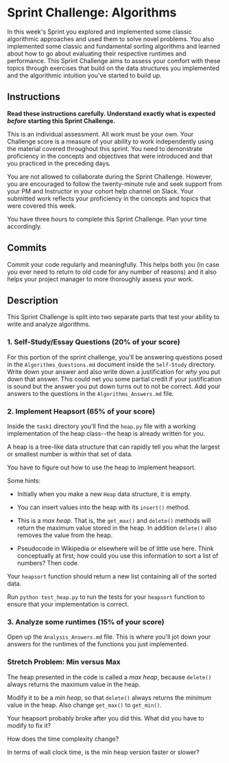 # Sprint Challenge: Algorithms

In this week's Sprint you explored and implemented some classic algorithmic
approaches and used them to solve novel problems. You also implemented some
classic and fundamental sorting algorithms and learned about how to go about
evaluating their respective runtimes and performance. This Sprint Challenge aims
to assess your comfort with these topics through exercises that build on the
data structures you implemented and the algorithmic intuition you've started to
build up.

## Instructions

**Read these instructions carefully. Understand exactly what is expected
_before_ starting this Sprint Challenge.**

This is an individual assessment. All work must be your own. Your Challenge
score is a measure of your ability to work independently using the material
covered throughout this sprint. You need to demonstrate proficiency in the
concepts and objectives that were introduced and that you practiced in the
preceding days.

You are not allowed to collaborate during the Sprint Challenge. However, you are
encouraged to follow the twenty-minute rule and seek support from your PM and
Instructor in your cohort help channel on Slack. Your submitted work reflects
your proficiency in the concepts and topics that were covered this week.

You have three hours to complete this Sprint Challenge. Plan your time
accordingly.

## Commits

Commit your code regularly and meaningfully. This helps both you (in case you
ever need to return to old code for any number of reasons) and it also helps
your project manager to more thoroughly assess your work.

## Description

This Sprint Challenge is split into two separate parts that test your ability to
write and analyze algorithms.

### 1. Self-Study/Essay Questions (20% of your score)

For this portion of the sprint challenge, you'll be answering questions posed in
the `Algorithms_Questions.md` document inside the `Self-Study` directory. Write
down your answer and also write down a justification for _why_ you put down that
answer. This could net you some partial credit if your justification is sound
but the answer you put down turns out to not be correct. Add your answers to the
questions in the `Algorithms_Answers.md` file.

### 2. Implement Heapsort (65% of your score)

Inside the `task1` directory you'll find the `heap.py` file with a working
implementation of the heap class--the heap is already written for you.

A heap is a tree-like data structure that can rapidly tell you what the largest
or smallest number is within that set of data.

You have to figure out how to use the heap to implement heapsort.

Some hints:

* Initially when you make a new `Heap` data structure, it is empty.

* You can insert values into the heap with its `insert()` method.

* This is a _max heap_. That is, the `get_max()` and `delete()` methods will
  return the maximum value stored in the heap. In addition `delete()` also
  removes the value from the heap.

* Pseudocode in Wikipedia or elsewhere will be of little use here. Think
  conceptually at first; how could you use this information to sort a list of
  numbers? Then code.

Your `heapsort` function should return a new list containing all of the sorted
data.

Run `python test_heap.py` to run the tests for your `heapsort` function to
ensure that your implementation is correct.

### 3. Analyze some runtimes (15% of your score)

Open up the `Analysis_Answers.md` file. This is where you'll jot down your
answers for the runtimes of the functions you just implemented.

### Stretch Problem: Min versus Max

The heap presented in the code is called a _max heap_, because `delete()` always
returns the maximum value in the heap.

Modify it to be a _min heap_, so that `delete()` always returns the _minimum_
value in the heap. Also change `get_max()` to `get_min()`.

Your heapsort probably broke after you did this. What did you have to modify to
fix it?

How does the time complexity change?

In terms of wall clock time, is the min heap version faster or slower?
